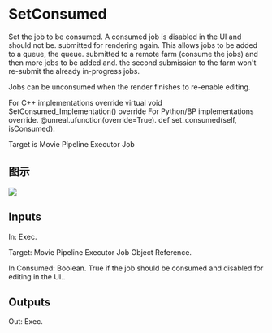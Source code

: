 # SetConsumed

Set the job to be consumed. A consumed job is disabled in the UI and should not be. submitted for rendering again. This allows jobs to be added to a queue, the queue. submitted to a remote farm (consume the jobs) and then more jobs to be added and. the second submission to the farm won't re-submit the already in-progress jobs.

Jobs can be unconsumed when the render finishes to re-enable editing.

For C++ implementations override virtual void SetConsumed_Implementation() override For Python/BP implementations override. @unreal.ufunction(override=True). def set_consumed(self, isConsumed):

Target is Movie Pipeline Executor Job

## 图示

![]($-20221218-20095875.png)

## Inputs

In: Exec.

Target: Movie Pipeline Executor Job Object Reference.

In Consumed: Boolean. True if the job should be consumed and disabled for editing in the UI..  

## Outputs

Out: Exec.

